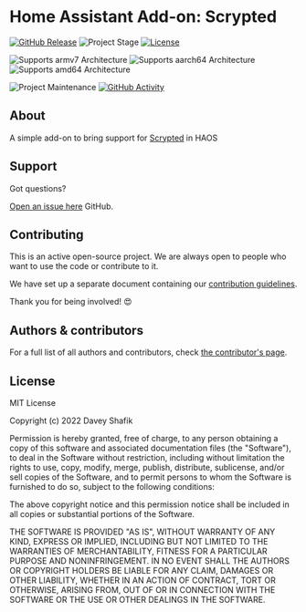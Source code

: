 # Home Assistant Add-on: Scrypted 

[![GitHub Release][releases-shield]][releases]
![Project Stage][project-stage-shield]
[![License][license-shield]](LICENSE.md)

![Supports armv7 Architecture][armv7-shield]
![Supports aarch64 Architecture][aarch64-shield]
![Supports amd64 Architecture][amd64-shield]

![Project Maintenance][maintenance-shield]
[![GitHub Activity][commits-shield]][commits]

## About

A simple add-on to bring support for [Scrypted](https://www.scrypted.app) in HAOS 

## Support

Got questions?

[Open an issue here][issue] GitHub.

## Contributing

This is an active open-source project. We are always open to people who want to
use the code or contribute to it.

We have set up a separate document containing our
[contribution guidelines](.github/CONTRIBUTING.md).

Thank you for being involved! :heart_eyes:

## Authors & contributors

For a full list of all authors and contributors,
check [the contributor's page][contributors].

## License

MIT License

Copyright (c) 2022 Davey Shafik

Permission is hereby granted, free of charge, to any person obtaining a copy
of this software and associated documentation files (the "Software"), to deal
in the Software without restriction, including without limitation the rights
to use, copy, modify, merge, publish, distribute, sublicense, and/or sell
copies of the Software, and to permit persons to whom the Software is
furnished to do so, subject to the following conditions:

The above copyright notice and this permission notice shall be included in all
copies or substantial portions of the Software.

THE SOFTWARE IS PROVIDED "AS IS", WITHOUT WARRANTY OF ANY KIND, EXPRESS OR
IMPLIED, INCLUDING BUT NOT LIMITED TO THE WARRANTIES OF MERCHANTABILITY,
FITNESS FOR A PARTICULAR PURPOSE AND NONINFRINGEMENT. IN NO EVENT SHALL THE
AUTHORS OR COPYRIGHT HOLDERS BE LIABLE FOR ANY CLAIM, DAMAGES OR OTHER
LIABILITY, WHETHER IN AN ACTION OF CONTRACT, TORT OR OTHERWISE, ARISING FROM,
OUT OF OR IN CONNECTION WITH THE SOFTWARE OR THE USE OR OTHER DEALINGS IN THE
SOFTWARE.

[aarch64-shield]: https://img.shields.io/badge/aarch64-yes-green.svg
[amd64-shield]: https://img.shields.io/badge/amd64-yes-green.svg
[armv7-shield]: https://img.shields.io/badge/armv7-yes-green.svg
[commits-shield]: https://img.shields.io/github/commit-activity/dshafik/haos-addons.svg
[commits]: https://github.com/dshafik/haos-addons/commits/main
[contributors]: https://github.com/dshafik/haos-addons/graphs/contributors
[issue]: https://github.com/dshafik/haos-addons/issues
[license-shield]: https://img.shields.io/github/license/dshafik/haos-addons.svg
[maintenance-shield]: https://img.shields.io/maintenance/yes/2022.svg
[project-stage-shield]: https://img.shields.io/badge/project%20stage-experimental-yellow.svg
[releases-shield]: https://img.shields.io/github/release/dshafik/haos-addons.svg
[releases]: https://github.com/dshafik/haos-addons/releases
[repository]: https://github.com/dshafik/haos-addons
